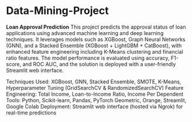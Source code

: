 # Data-Mining-Project
**Loan Approval Prediction**
This project predicts the approval status of loan applications using advanced machine learning and deep learning techniques. It leverages models such as XGBoost, Graph Neural Networks (GNN), and a Stacked Ensemble (XGBoost + LightGBM + CatBoost), with enhanced feature engineering including K-Means clustering and financial ratio features. The model performance is evaluated using accuracy, F1-score, and ROC AUC, and the solution is deployed with a user-friendly Streamlit web interface.


Techniques Used: XGBoost, GNN, Stacked Ensemble, SMOTE, K-Means, Hyperparameter Tuning (GridSearchCV & RandomizedSearchCV)
Feature Engineering: Total Income, Loan-to-Income Ratio, Income Per Dependent
Tools: Python, Scikit-learn, Pandas, PyTorch Geometric, Orange, Streamlit, Google Colab
Deployment: Streamlit web interface (hosted via Ngrok) for real-time predictions
